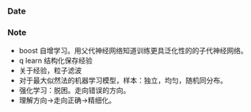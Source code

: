### Date


### Note
- boost 自增学习。用父代神经网络知道训练更具泛化性的的子代神经网络。
- q learn 结构化保存经验
- 关于经验，粒子滤波
- 对于最大似然法的机器学习模型，样本：独立，均匀，随机同分布。
- 强化学习：脱困。走向错误的方向。
- 理解方向->走向正确->精细化。